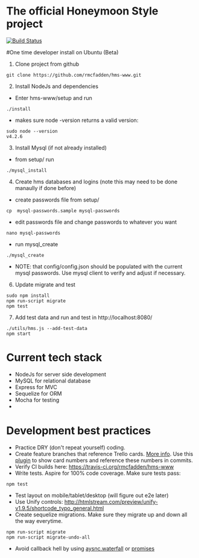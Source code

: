 # The official Honeymoon Style project

[![Build Status](https://travis-ci.org/rmcfadden/hms-www.svg?branch=master)](https://travis-ci.org/rmcfadden/hms-www)

#One time developer install on Ubuntu (Beta)
1. Clone project from github
 ```
 git clone https://github.com/rmcfadden/hms-www.git
 ```
2. Install NodeJs and dependencies
  * Enter hms-www/setup and run
 ```
 ./install
 ```
  * makes sure node -version returns a valid version:
 ```
 sudo node --version
 v4.2.6
 ```

3. Install Mysql (if not already installed)

 * from setup/ run
 ```
 ./mysql_install
 ``` 

4. Create hms databases and logins (note this may need to be done manaully if done before)
 * create passwords file from setup/ 
 ```
 cp  mysql-passwords.sample mysql-passwords
 ``` 
 * edit passwords file and change passwords to whatever you want
 ```
 nano mysql-passwords
 ``` 

 * run mysql_create
 ```
 ./mysql_create
 ``` 
 * NOTE: that config/config.json should be populated with the current mysql passwords.  Use mysql client to verify and adjust if necessary.
6. Update migrate and test
 ```
 sudo npm install
 npm run-script migrate
 npm test
 ```
 
7. Add test data and run and test in http://localhost:8080/
 ```
 ./utils/hms.js --add-test-data 
 npm start
 ```
 
 # Current tech stack
 * NodeJs for server side development
 * MySQL for relational database
 * Express for MVC
 * Sequelize for ORM
 * Mocha for testing
 * 

# Development best practices
* Practice DRY (don't repeat yourself) coding.
* Create feature branches that reference Trello cards. [More info](https://www.atlassian.com/git/tutorials/comparing-workflows/).   Use   this [plugin](http://goo.gl/yKfjV) to show card numbers and reference these numbers in commits.
* Verify CI builds here: https://travis-ci.org/rmcfadden/hms-www
* Write tests.  Aspire for 100% code coverage.  Make sure tests pass:
 ```
 npm test
 ```
* Test layout on mobile/tablet/desktop (will figure out e2e later)
* Use Unify controls: http://htmlstream.com/preview/unify-v1.9.5/shortcode_typo_general.html
* Create sequelize migrations.  Make sure they migrate up and down all the way everytime.
```
npm run-script migrate
npm run-script migrate-undo-all
```
* Avoid callback hell by using [aysnc.waterfall](https://www.npmjs.com/package/async-waterfall) or [promises](https://howtonode.org/promises)
